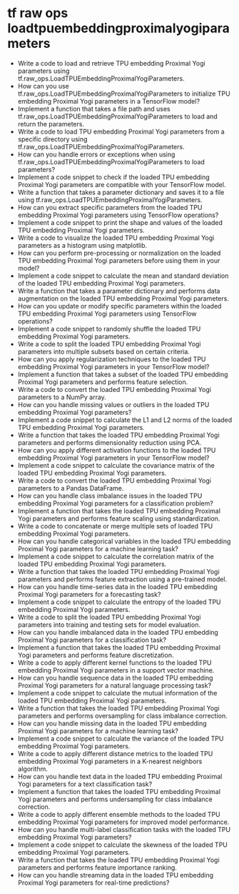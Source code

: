 # tf raw ops loadtpuembeddingproximalyogiparameters

- Write a code to load and retrieve TPU embedding Proximal Yogi parameters using tf.raw_ops.LoadTPUEmbeddingProximalYogiParameters.
- How can you use tf.raw_ops.LoadTPUEmbeddingProximalYogiParameters to initialize TPU embedding Proximal Yogi parameters in a TensorFlow model?
- Implement a function that takes a file path and uses tf.raw_ops.LoadTPUEmbeddingProximalYogiParameters to load and return the parameters.
- Write a code to load TPU embedding Proximal Yogi parameters from a specific directory using tf.raw_ops.LoadTPUEmbeddingProximalYogiParameters.
- How can you handle errors or exceptions when using tf.raw_ops.LoadTPUEmbeddingProximalYogiParameters to load parameters?
- Implement a code snippet to check if the loaded TPU embedding Proximal Yogi parameters are compatible with your TensorFlow model.
- Write a function that takes a parameter dictionary and saves it to a file using tf.raw_ops.LoadTPUEmbeddingProximalYogiParameters.
- How can you extract specific parameters from the loaded TPU embedding Proximal Yogi parameters using TensorFlow operations?
- Implement a code snippet to print the shape and values of the loaded TPU embedding Proximal Yogi parameters.
- Write a code to visualize the loaded TPU embedding Proximal Yogi parameters as a histogram using matplotlib.
- How can you perform pre-processing or normalization on the loaded TPU embedding Proximal Yogi parameters before using them in your model?
- Implement a code snippet to calculate the mean and standard deviation of the loaded TPU embedding Proximal Yogi parameters.
- Write a function that takes a parameter dictionary and performs data augmentation on the loaded TPU embedding Proximal Yogi parameters.
- How can you update or modify specific parameters within the loaded TPU embedding Proximal Yogi parameters using TensorFlow operations?
- Implement a code snippet to randomly shuffle the loaded TPU embedding Proximal Yogi parameters.
- Write a code to split the loaded TPU embedding Proximal Yogi parameters into multiple subsets based on certain criteria.
- How can you apply regularization techniques to the loaded TPU embedding Proximal Yogi parameters in your TensorFlow model?
- Implement a function that takes a subset of the loaded TPU embedding Proximal Yogi parameters and performs feature selection.
- Write a code to convert the loaded TPU embedding Proximal Yogi parameters to a NumPy array.
- How can you handle missing values or outliers in the loaded TPU embedding Proximal Yogi parameters?
- Implement a code snippet to calculate the L1 and L2 norms of the loaded TPU embedding Proximal Yogi parameters.
- Write a function that takes the loaded TPU embedding Proximal Yogi parameters and performs dimensionality reduction using PCA.
- How can you apply different activation functions to the loaded TPU embedding Proximal Yogi parameters in your TensorFlow model?
- Implement a code snippet to calculate the covariance matrix of the loaded TPU embedding Proximal Yogi parameters.
- Write a code to convert the loaded TPU embedding Proximal Yogi parameters to a Pandas DataFrame.
- How can you handle class imbalance issues in the loaded TPU embedding Proximal Yogi parameters for a classification problem?
- Implement a function that takes the loaded TPU embedding Proximal Yogi parameters and performs feature scaling using standardization.
- Write a code to concatenate or merge multiple sets of loaded TPU embedding Proximal Yogi parameters.
- How can you handle categorical variables in the loaded TPU embedding Proximal Yogi parameters for a machine learning task?
- Implement a code snippet to calculate the correlation matrix of the loaded TPU embedding Proximal Yogi parameters.
- Write a function that takes the loaded TPU embedding Proximal Yogi parameters and performs feature extraction using a pre-trained model.
- How can you handle time-series data in the loaded TPU embedding Proximal Yogi parameters for a forecasting task?
- Implement a code snippet to calculate the entropy of the loaded TPU embedding Proximal Yogi parameters.
- Write a code to split the loaded TPU embedding Proximal Yogi parameters into training and testing sets for model evaluation.
- How can you handle imbalanced data in the loaded TPU embedding Proximal Yogi parameters for a classification task?
- Implement a function that takes the loaded TPU embedding Proximal Yogi parameters and performs feature discretization.
- Write a code to apply different kernel functions to the loaded TPU embedding Proximal Yogi parameters in a support vector machine.
- How can you handle sequence data in the loaded TPU embedding Proximal Yogi parameters for a natural language processing task?
- Implement a code snippet to calculate the mutual information of the loaded TPU embedding Proximal Yogi parameters.
- Write a function that takes the loaded TPU embedding Proximal Yogi parameters and performs oversampling for class imbalance correction.
- How can you handle missing data in the loaded TPU embedding Proximal Yogi parameters for a machine learning task?
- Implement a code snippet to calculate the variance of the loaded TPU embedding Proximal Yogi parameters.
- Write a code to apply different distance metrics to the loaded TPU embedding Proximal Yogi parameters in a K-nearest neighbors algorithm.
- How can you handle text data in the loaded TPU embedding Proximal Yogi parameters for a text classification task?
- Implement a function that takes the loaded TPU embedding Proximal Yogi parameters and performs undersampling for class imbalance correction.
- Write a code to apply different ensemble methods to the loaded TPU embedding Proximal Yogi parameters for improved model performance.
- How can you handle multi-label classification tasks with the loaded TPU embedding Proximal Yogi parameters?
- Implement a code snippet to calculate the skewness of the loaded TPU embedding Proximal Yogi parameters.
- Write a function that takes the loaded TPU embedding Proximal Yogi parameters and performs feature importance ranking.
- How can you handle streaming data in the loaded TPU embedding Proximal Yogi parameters for real-time predictions?